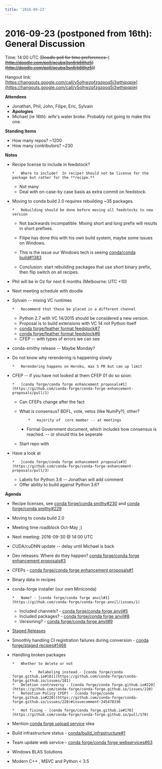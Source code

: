 ```yaml
---
title: '2016-09-23'
---
```

# 2016-09-23 (postponed from 16th): General Discussion

Time: 14:00 UTC (<s>Doodle poll for time preferences: </s>[](http://doodle.com/poll/qeubq3sn6rk66hz5))<s>[http://doodle.com/poll/qeubq3sn6rk66hz5](http://doodle.com/poll/qeubq3sn6rk66hz5))</s>

Hangout link: [](https://hangouts.google.com/call/v5olhwzpfzgzpoq5i3wthjpqpie)[https://hangouts.google.com/call/v5olhwzpfzgzpoq5i3wthjpqpie](https://hangouts.google.com/call/v5olhwzpfzgzpoq5i3wthjpqpie)

**Attendees**

*   Jonathan, Phil, John, Filipe,  Eric, Sylvain
*   **Apologies**
*   Michael (re 16th): wife's water broke. Probably not going to make this one. 

**Standing Items**

*   How many repos? ~1200
*   How many contributors? ~230

**Notes**

*   Recipe license to include in feedstock?

        *   Where to include?  In recipe? Should not be license for the package but rather for the **recipe.**
    *   Not many
    *   Deal with on-case-by case basis as extra commit on feedstock.

*   Moving to conda build 2.0 requires rebuilding ~35 packages.

        *   Rebuilding should be done before moving all feedstocks to new version
    *   Not backwards incompatible.  Mixing short and long prefix will results in short prefixes.
    *   Filipe has done this with his own build system, maybe some issues on Windows.

    *   This is the issue our Windows tech is seeing [conda/conda build#1383](https://github.com/conda/conda-build/pull/1383)

    *   Conclusion: start rebuilding packages that use short binary prefix, then flip switch on all recipes.

*   Phil will be in Oz for next 6 months (Melbourne: UTC +10)
*   Next meeting schedule with doodle
*   Sylvain -- mixing VC runtimes

        *   Recommend that these be placed in a different channel
    *   Python 2.7 with VC 14/2015 should be considered a new version.
    *   Proposal is to build extensions with VC 14 not Python itself
    *   [conda forge/feather format feedstock#7](https://github.com/conda-forge/feather-format-feedstock/pull/7)
    *   [conda forge/feather format feedstock#6](https://github.com/conda-forge/feather-format-feedstock/pull/6)
    *   CFEP -- with types of errors we can see

*   conda-smithy release -- Maybe Monday?
*   Do not know why rerendering is happening slowly

        *   Rerendering happens on Heroku, max 5 PR but can up limit

*   CFEP -- if you have not looked at them CFEP 01 do so soon:

        *   [conda forge/conda forge enhancement proposals#1](https://github.com/conda-forge/conda-forge-enhancement-proposals/pull/1)
    *   Can CFEPs change after the fact
    *   What is consensus?  BDFL, vote, vetos (like NumPy?), other?

                *   majority of  core member -- at meetings

        *   Formal Government document, which includes how consensus is reached. -- or should this be seperate
    *   Start repo with 

*   Have a look at 

        *   [conda forge/conda forge enhancement proposals#3](https://github.com/conda-forge/conda-forge-enhancement-proposals/pull/3)
    *   Labels for Python 3.6 -- Jonathan will add comment
    *   Offer ability to build against Python 3.6?

**Agenda**

*   Recipe licenses, see [conda forge/conda smithy#230](https://github.com/conda-forge/conda-smithy/pull/230) and [conda forge/conda smithy#229](https://github.com/conda-forge/conda-smithy/issues/229)
*   Moving to conda build 2.0

*   Meeting time roadblock Oct-May ;)
*   Next meeting: 2016-09-30 @ 14:00 UTC
*   CUDA/cuDNN update -- delay until Michael is back
*   Dev releases: Where do they happen? [conda forge/conda forge enhancement proposals#3](https://github.com/conda-forge/conda-forge-enhancement-proposals/pull/3)
*   CFEPs - [conda forge/conda forge enhancement proposals#1](https://github.com/conda-forge/conda-forge-enhancement-proposals/pull/1)

*   Binary data in recipes
*   conda-forge installer (our own Miniconda)

        *   Name? - [conda forge/conda forge anvil#1](https://github.com/conda-forge/conda-forge-anvil/issues/1)
    *   Included channels? - [conda forge/conda forge anvil#5](https://github.com/conda-forge/conda-forge-anvil/issues/5)
    *   Included packages? - [conda forge/conda forge anvil#8](https://github.com/conda-forge/conda-forge-anvil/issues/8)
    *   Versioning? - [conda forge/conda forge anvil#9](https://github.com/conda-forge/conda-forge-anvil/issues/9)

*   [Staged Releases](https://conda-forge.hackpad.com/DZNKZdgiMbF)
*   Smoothly handling CI registration failures during conversion - [conda forge/staged recipes#1466](https://github.com/conda-forge/staged-recipes/pull/1466)
*   Handling broken packages

        *   Whether to delete or not

                *   Relabeling instead - [conda forge/conda forge.github.io#181](https://github.com/conda-forge/conda-forge.github.io/issues/181)
        *   Deletion controversy - [conda forge/conda forge.github.io#220](https://github.com/conda-forge/conda-forge.github.io/issues/220)
        *   Retention Policy CFEP? - [conda forge/conda forge.github.io#220](https://github.com/conda-forge/conda-forge.github.io/issues/220)#issuecomment-245478336

        *   Hot fixing - [conda forge/conda forge.github.io#170](https://github.com/conda-forge/conda-forge.github.io/pull/170)

*   Mention [conda forge upload service](https://conda-forge.hackpad.com/N5evEX7bZAf) idea
*   Build infrastructure status - [conda/build_infrastructure#1](https://github.com/conda/build_infrastructure/issues/1)
*   Team update web service - [conda forge/conda forge webservices#63](https://github.com/conda-forge/conda-forge-webservices/issues/63)
*   Windows BLAS Solutions

*   Modern C++ , MSVC and Python < 3.5 